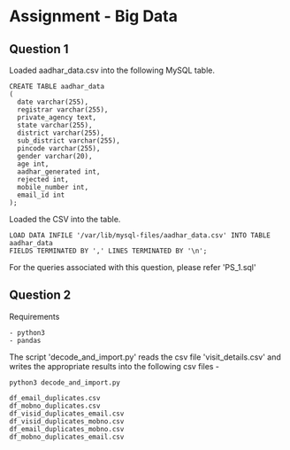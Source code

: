 # Assignment - Big Data

## Question 1
Loaded aadhar_data.csv into the following MySQL table.
```
CREATE TABLE aadhar_data 
(
  date varchar(255),
  registrar varchar(255),
  private_agency text,
  state varchar(255),
  district varchar(255),
  sub_district varchar(255),
  pincode varchar(255),
  gender varchar(20),
  age int,
  aadhar_generated int,
  rejected int,
  mobile_number int,
  email_id int
);

```
Loaded the CSV into the table.
```
LOAD DATA INFILE '/var/lib/mysql-files/aadhar_data.csv' INTO TABLE aadhar_data 
FIELDS TERMINATED BY ',' LINES TERMINATED BY '\n';
```
For the queries associated with this question, please refer 'PS_1.sql'

## Question 2
Requirements
```
- python3
- pandas
```
The script 'decode_and_import.py' reads the csv file 'visit_details.csv' and writes the appropriate results into the following csv files - 
```
python3 decode_and_import.py
```

```
df_email_duplicates.csv
df_mobno_duplicates.csv
df_visid_duplicates_email.csv
df_visid_duplicates_mobno.csv
df_email_duplicates_mobno.csv
df_mobno_duplicates_email.csv
```